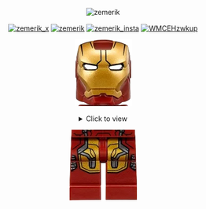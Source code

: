 <p align="center"> <img src="https://komarev.com/ghpvc/?username=zemerik&label=Profile%20views&color=0e75b6&style=flat" alt="zemerik" /> </p>

<p align = "center">
<a href="https://twitter.com/zemerik_x" target="_blank"><img align="center" src="https://raw.githubusercontent.com/rahuldkjain/github-profile-readme-generator/master/src/images/icons/Social/twitter.svg" alt="zemerik_x" height="30" width="40" /></a>
<a href="https://linkedin.com/in/zemerik" target="_blank"><img align="center" src="https://raw.githubusercontent.com/rahuldkjain/github-profile-readme-generator/master/src/images/icons/Social/linked-in-alt.svg" alt="zemerik" height="30" width="40" /></a>
<a href="https://instagram.com/zemerik_insta" target="_blank"><img align="center" src="https://raw.githubusercontent.com/rahuldkjain/github-profile-readme-generator/master/src/images/icons/Social/instagram.svg" alt="zemerik_insta" height="30" width="40" /></a>
<a href="https://discord.gg/WMCEHzwkup" target="_blank"><img align="center" src="https://raw.githubusercontent.com/rahuldkjain/github-profile-readme-generator/master/src/images/icons/Social/discord.svg" alt="WMCEHzwkup" height="30" width="40" /></a>
</p>

<p align = "center"><img src = "assets/ironman-head.png"></p>

<div align = "center">
  <details close>
    <summary>
      Click to view
    </summary>

<br>

![Banner](assets/banner_github.png)

<details close>
  <summary>
    About me:
  </summary>

![About](assets/About2.gif)

</details>

<details>
  <summary>
    Tech Stack
  </summary>

<br>

![Tech Stack](assets/tools.svg)

</details>

<details>
  <summary>
    My Stats:
  </summary>

<br>

![Github Languages](https://github-readme-stats.vercel.app/api/top-langs?username=zemerik&show_icons=true&theme=cobalt&locale=en&layout=compact)  

<br>

![Github Stats](https://github-readme-stats.vercel.app/api?username=zemerik&show=reviews,prs_merged,prs_merged_percentage&show_icons=true&theme=cobalt&locale=en)

</details>

<details>
  <summary>
    Projects:
  </summary>

<br>

[![ZemProfiles](https://github-readme-stats.vercel.app/api/pin/?username=zemerik&repo=ZemProfiles&show_icons=true&theme=cobalt)](https://github.com/Zemerik/ZemProfiles)

<br>

[![Sports-Stadium](https://github-readme-stats.vercel.app/api/pin/?username=zemerik&repo=Sports-Stadium&show_icons=true&theme=cobalt)](https://github.com/Zemerik/Sports-Stadium)

<br>

[![Portfolio](https://github-readme-stats.vercel.app/api/pin/?username=zemerik&repo=zemerik.github.io&show_icons=true&theme=cobalt)](https://github.com/Zemerik/zemerik.github.io)

<br>

[![Portfolio V2](https://github-readme-stats.vercel.app/api/pin/?username=zemerik&repo=Portfolio-v2&show_icons=true&theme=cobalt)](https://github.com/Zemerik/Portfolio-v2)

</details>

</details>
</div>

<p align = "center"><img src = "assets/ironman-legs.png"></p>
